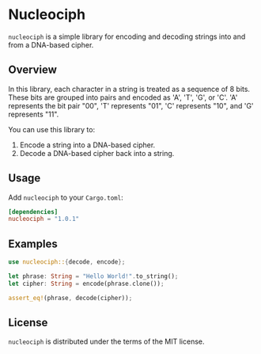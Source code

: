 
# Nucleociph
`nucleociph` is a simple library for encoding and decoding strings into and from a DNA-based cipher.

## Overview
In this library, each character in a string is treated as a sequence of 8 bits. These bits are grouped into pairs and encoded as 'A', 'T', 'G', or 'C'. 'A' represents the bit pair "00", 'T' represents "01", 'C' represents "10", and 'G' represents "11". 

You can use this library to:
1. Encode a string into a DNA-based cipher.
2. Decode a DNA-based cipher back into a string.

## Usage
Add `nucleociph` to your `Cargo.toml`:
```toml
[dependencies]
nucleociph = "1.0.1"
```

## Examples
```rust
use nucleociph::{decode, encode};

let phrase: String = "Hello World!".to_string();
let cipher: String = encode(phrase.clone());

assert_eq!(phrase, decode(cipher));
```

## License
`nucleociph` is distributed under the terms of the MIT license.
